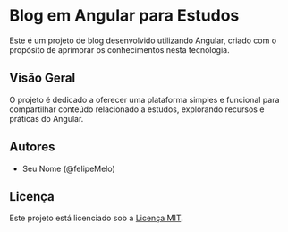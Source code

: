 # Blog em Angular para Estudos

Este é um projeto de blog desenvolvido utilizando Angular, criado com o propósito de aprimorar os conhecimentos nesta tecnologia.

## Visão Geral

O projeto é dedicado a oferecer uma plataforma simples e funcional para compartilhar conteúdo relacionado a estudos, explorando recursos e práticas do Angular.

## Autores

- Seu Nome (@felipeMelo)

## Licença

Este projeto está licenciado sob a [Licença MIT](link-para-licenca).
